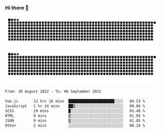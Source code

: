 ### Hi there 👋

![GitHub Snake Light](https://raw.githubusercontent.com/jichangee/jichangee/output/github-snake.svg#gh-light-mode-only)
![GitHub Snake dark](https://raw.githubusercontent.com/jichangee/jichangee/output/github-snake-dark.svg#gh-dark-mode-only)

<!--START_SECTION:waka-->

```text
From: 30 August 2022 - To: 06 September 2022

Vue.js       12 hrs 16 mins  █████████████████████░░░░   84.53 %
JavaScript   1 hr 24 mins    ██▒░░░░░░░░░░░░░░░░░░░░░░   09.66 %
SCSS         29 mins         █░░░░░░░░░░░░░░░░░░░░░░░░   03.40 %
HTML         9 mins          ▒░░░░░░░░░░░░░░░░░░░░░░░░   01.05 %
JSON         9 mins          ▒░░░░░░░░░░░░░░░░░░░░░░░░   01.05 %
Other        2 mins          ░░░░░░░░░░░░░░░░░░░░░░░░░   00.26 %
```

<!--END_SECTION:waka-->

<!--
![GitHub Snake Light](github-snake.svg#gh-light-mode-only)
![GitHub Snake dark](github-snake-dark.svg#gh-dark-mode-only)
-->

<!--
**jichangee/jichangee** is a ✨ _special_ ✨ repository because its `README.md` (this file) appears on your GitHub profile.

Here are some ideas to get you started:

- 🔭 I’m currently working on ...
- 🌱 I’m currently learning ...
- 👯 I’m looking to collaborate on ...
- 🤔 I’m looking for help with ...
- 💬 Ask me about ...
- 📫 How to reach me: ...
- 😄 Pronouns: ...
- ⚡ Fun fact: ...
-->
